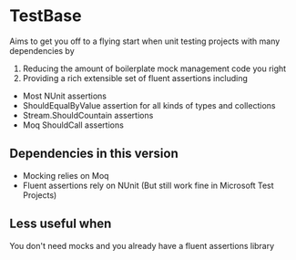 TestBase
========
Aims to get you off to a flying start when unit testing projects with many dependencies by 
1) Reducing the amount of boilerplate mock management code you right
2) Providing a rich extensible set of fluent assertions including
* Most NUnit assertions
* ShouldEqualByValue assertion for all kinds of types and collections
* Stream.ShouldCountain assertions
* Moq ShouldCall assertions


Dependencies in this version
------------
* Mocking relies on Moq
* Fluent assertions rely on NUnit (But still work fine in Microsoft Test Projects)


Less useful when
----------------
You don't need mocks and you already have a fluent assertions library
